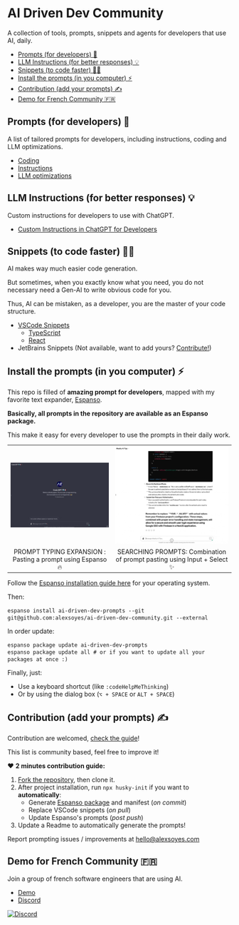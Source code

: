 # AI Driven Dev Community

A collection of tools, prompts, snippets and agents for developers that use AI, daily.

- [Prompts (for developers) 📝](#prompts-for-developers-)
- [LLM Instructions (for better responses) 💡](#llm-instructions-for-better-responses-)
- [Snippets (to code faster) 🧑‍💻](#snippets-to-code-faster-)
- [Install the prompts (in you computer) ⚡️](#install-the-prompts-in-you-computer-️)
- [Contribution (add your prompts) ✍️](#contribution-add-your-prompts-️)
- [Demo for French Community 🇫🇷](#demo-for-french-community-)

## Prompts (for developers) 📝

A list of tailored prompts for developers, including instructions, coding and LLM optimizations.

- [Coding](./prompts/code.md)
- [Instructions](./prompts/instruct.md)
- [LLM optimizations](./prompts//llm.md)

## LLM Instructions (for better responses) 💡

Custom instructions for developers to use with ChatGPT.

- [Custom Instructions in ChatGPT for Developers](./llm/chatgpt-custom-instructions-developer.md)

## Snippets (to code faster) 🧑‍💻

AI makes way much easier code generation.

But sometimes, when you exactly know what you need, you do not necessary need a Gen-AI to write obvious code for you.

Thus, AI can be mistaken, as a developer, you are the master of your code structure.

- [VSCode Snippets](./snippets/vscode/)
  - [TypeScript](./snippets/vscode/typescript.json)
  - [React](./snippets/vscode/typescriptreact.json)
- JetBrains Snippets (Not available, want to add yours? [Contribute!](./contributing.md))

## Install the prompts (in you computer) ⚡️

This repo is filled of **amazing prompt for developers**, mapped with my favorite text expander, [Espanso](https://espanso.org).

**Basically, all prompts in the repository are available as an Espanso package.**

This make it easy for every developer to use the prompts in their daily work.

<table>
  <tr>
    <td><img src="docs/images/espanso-code-gpt.gif" alt="Text expander with AI" width="400"/></td>
    <td><img src="docs/images/espanso-form-with-select.gif" alt="Text expander form with Select and Input" width="400"/></td>
  </tr>
  <tr>
    <td align="center">PROMPT TYPING EXPANSION : Pasting a prompt using Espanso 🔥</td>
    <td align="center">SEARCHING PROMPTS: Combination of prompt pasting using Input + Select ✨</td>
  </tr>
</table>

Follow the [Espanso installation guide here](https://espanso.org/install/) for your operating system.

Then:

```shell
espanso install ai-driven-dev-prompts --git git@github.com:alexsoyes/ai-driven-dev-community.git --external
```

In order update:

```shell
espanso package update ai-driven-dev-prompts
espanso package update all # or if you want to update all your packages at once :)
```

Finally, just:

- Use a keyboard shortcut (like `:codeHelpMeThinking`)
- Or by using the dialog box (`⌥ + SPACE` or `ALT + SPACE`)

## Contribution (add your prompts) ✍️

Contribution are welcomed, [check the guide](./contributing.md)!

This list is community based, feel free to improve it!

❤️ **2 minutes contribution guide:**

1. [Fork the repository](https://github.com/alexsoyes/ai-driven-dev-community/fork), then clone it.
2. After project installation, run `npx husky-init` if you want to **automatically**:
   - Generate [Espanso package](./ai-driven-dev-prompts/package.yml) and manifest (*on commit*)
   - Replace VSCode snippets (*on pull*)
   - Update Espanso's prompts (*post push*)
3. Update a Readme to automatically generate the prompts!

Report prompting issues / improvements at [hello@alexsoyes.com](mailto:hello@alexsoyes.com)

## Demo for French Community 🇫🇷

Join a group of french software engineers that are using AI.

- [Demo](http://www.youtube.com/watch?v=1YvECxOn2_Q)
- [Discord](https://discord.gg/mcNwacZCvC)

[![Discord](https://img.shields.io/badge/Discord-7289DA?style=for-the-badge&logo=discord&logoColor=white)](https://discord.gg/mcNwacZCvC)

